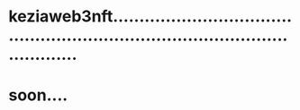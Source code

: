 # keziaweb3nft....................................................................................................
# soon....
